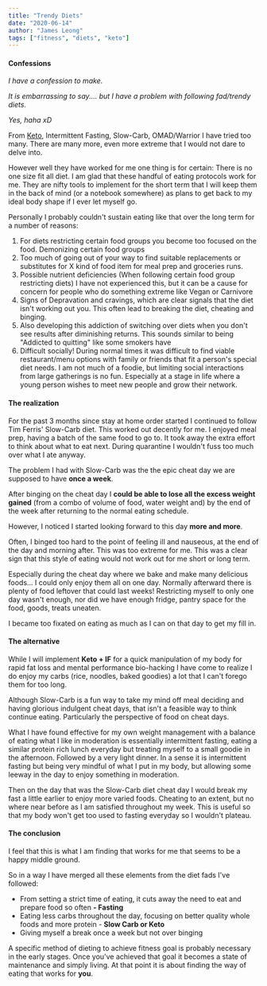 ```yaml
---
title: "Trendy Diets"
date: "2020-06-14"
author: "James Leong"
tags: ["fitness", "diets", "keto"]
---
```


#### **Confessions**

_I have a confession to make._

_It is embarrassing to say.... but I have a problem with following fad/trendy diets._

_Yes, haha xD_

From [Keto](https://pacedprogress.com/2020/01/clean-keto-cutting-journey/), Intermittent Fasting, Slow-Carb, OMAD/Warrior I have tried too many. There are many more, even more extreme that I would not dare to delve into.

However well they have worked for me one thing is for certain: There is no one size fit all diet. I am glad that these handful of eating protocols work for me. They are nifty tools to implement for the short term that I will keep them in the back of mind (or a notebook somewhere) as plans to get back to my ideal body shape if I ever let myself go.

Personally I probably couldn't sustain eating like that over the long term for a number of reasons:

1. For diets restricting certain food groups you become too focused on the food. Demonizing certain food groups
2. Too much of going out of your way to find suitable replacements or substitutes for X kind of food item for meal prep and groceries runs.
3. Possible nutrient deficiencies (When following certain food group restricting diets) I have not experienced this, but it can be a cause for concern for people who do something extreme like Vegan or Carnivore
4. Signs of Depravation and cravings, which are clear signals that the diet isn't working out you. This often lead to breaking the diet, cheating and binging.
5. Also developing this addiction of switching over diets when you don't see results after diminishing returns. This sounds similar to being "Addicted to quitting" like some smokers have
6. Difficult socially! During normal times it was difficult to find viable restaurant/menu options with family or friends that fit a person's special diet needs. I am not much of a foodie, but limiting social interactions from large gatherings is no fun. Especially at a stage in life where a young person wishes to meet new people and grow their network.

#### The realization

For the past 3 months since stay at home order started I continued to follow Tim Ferris' Slow-Carb diet. This worked out decently for me. I enjoyed meal prep, having a batch of the same food to go to. It took away the extra effort to think about what to eat next. During quarantine I wouldn't fuss too much over what I ate anyway.

The problem I had with Slow-Carb was the the epic cheat day we are supposed to have **once a week**.

After binging on the cheat day I **could be able to lose all the excess weight gained** (from a combo of volume of food, water weight and) by the end of the week after returning to the normal eating schedule.

However, I noticed I started looking forward to this day **more and more**.

Often, I binged too hard to the point of feeling ill and nauseous, at the end of the day and morning after. This was too extreme for me. This was a clear sign that this style of eating would not work out for me short or long term.

Especially during the cheat day where we bake and make many delicious foods... I could only enjoy them all on one day. Normally afterward there is plenty of food leftover that could last weeks! Restricting myself to only one day wasn't enough, nor did we have enough fridge, pantry space for the food, goods, treats uneaten.

I became too fixated on eating as much as I can on that day to get my fill in.

#### The alternative

While I will implement **Keto + IF** for a quick manipulation of my body for rapid fat loss and mental performance bio-hacking I have come to realize I do enjoy my carbs (rice, noodles, baked goodies) a lot that I can't forego them for too long.

Although Slow-Carb is a fun way to take my mind off meal deciding and having glorious indulgent cheat days, that isn't a feasible way to think continue eating. Particularly the perspective of food on cheat days.

What I have found effective for my own weight management with a balance of eating what I like in moderation is essentially intermittent fasting, eating a similar protein rich lunch everyday but treating myself to a small goodie in the afternoon. Followed by a very light dinner. In a sense it is intermittent fasting but being very mindful of what I put in my body, but allowing some leeway in the day to enjoy something in moderation.

Then on the day that was the Slow-Carb diet cheat day I would break my fast a little earlier to enjoy more varied foods. Cheating to an extent, but no where near before as I am satisfied throughout my week. This is useful so that my body won't get too used to fasting everyday so I wouldn't plateau.

#### The conclusion

I feel that this is what I am finding that works for me that seems to be a happy middle ground.

So in a way I have merged all these elements from the diet fads I've followed:

- From setting a strict time of eating, it cuts away the need to eat and prepare food so often **\- Fasting**
- Eating less carbs throughout the day, focusing on better quality whole foods and more protein - **Slow Carb or Keto**
- Giving myself a break once a week but not over binging

A specific method of dieting to achieve fitness goal is probably necessary in the early stages. Once you've achieved that goal it becomes a state of maintenance and simply living. At that point it is about finding the way of eating that works for **you**.

